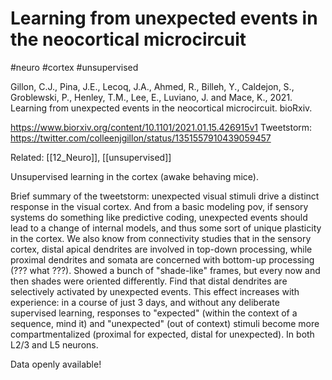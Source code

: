 # Learning from unexpected events in the neocortical microcircuit

#neuro #cortex #unsupervised

Gillon, C.J., Pina, J.E., Lecoq, J.A., Ahmed, R., Billeh, Y., Caldejon, S., Groblewski, P., Henley, T.M., Lee, E., Luviano, J. and Mace, K., 2021. Learning from unexpected events in the neocortical microcircuit. bioRxiv.

https://www.biorxiv.org/content/10.1101/2021.01.15.426915v1
Tweetstorm: https://twitter.com/colleenjgillon/status/1351557910439059457

Related: [[12_Neuro]], [[unsupervised]]

Unsupervised learning in the cortex (awake behaving mice).

Brief summary of the tweetstorm: unexpected visual stimuli drive a distinct response in the visual cortex. And from a basic modeling pov, if sensory systems do something like predictive coding, unexpected events should lead to a change of internal models, and thus some sort of unique plasticity in the cortex. We also know from connectivity studies that in the sensory cortex, distal apical dendrites are involved in top-down processing, while proximal dendrites and somata are concerned with bottom-up processing (??? what ???). Showed a bunch of "shade-like" frames, but every now and then shades were oriented differently. Find that distal dendrites are selectively activated by unexpected events. This effect increases with experience: in a course of just 3 days, and without any deliberate supervised learning, responses to "expected" (within the context of a sequence, mind it) and "unexpected" (out of context) stimuli become more compartmentalized (proximal for expected, distal for unexpected). In both L2/3 and L5 neurons. 

Data openly available!